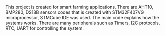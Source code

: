 
This project is created for smart farming applications. 
There are AHT10, BMP280, DS18B sensors codes that is created with STM32F407VG microprocessor, STMCube IDE was used.
The main code explains how the systems works. There are many peripherals such as Timers, I2C protocols, RTC, UART for controlling the system.


